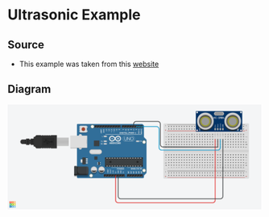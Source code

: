 # Ultrasonic Example

## Source
* This example was taken from this [website](https://create.arduino.cc/projecthub/abdularbi17/ultrasonic-sensor-hc-sr04-with-arduino-tutorial-327ff6)

## Diagram
![Alt text](ultrasonic.png?raw=true "Title") 
